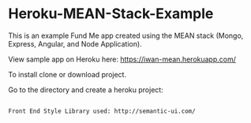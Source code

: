 # Heroku-MEAN-Stack-Example
This is an example Fund Me app created using the MEAN stack (Mongo, Express, Angular, and Node Application).

View sample app on Heroku here: https://iwan-mean.herokuapp.com/

To install clone or download project.

Go to the directory and create a heroku project:

```create heroku <PROJECT NAME>

Front End Style Library used: http://semantic-ui.com/
